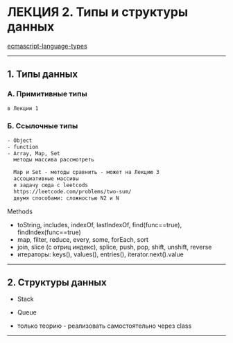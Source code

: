 # ЛЕКЦИЯ 2. Типы и структуры данных

[ecmascript-language-types](https://tc39.es/ecma262/#sec-ecmascript-language-types)  

---  

## 1. Типы данных  

### А. Примитивные типы  

```txt
в Лекции 1  
```

### Б. Ссылочные типы  

```txt
- Object
- function
- Array, Map, Set
  методы массива рассмотреть  

  Map и Set - методы сравнить - может на Лекцию 3  
  ассоциативные массивы  
  и задачу сюда с leetcods
  https://leetcode.com/problems/two-sum/  
  двумя способами: сложностью N2 и N  
```

Methods  

- toString, includes, indexOf, lastIndexOf, find(func==true), findIndex(func==true)
- map, filter, reduce, every, some, forEach, sort  
- join, slice (с отриц индекс), splice, push, pop, shift, unshift, reverse  
- итераторы: keys(), values(), entries(), iterator.next().value  

---  

## 2. Структуры данных  

- Stack  
- Queue

- только теорию - реализовать самостоятельно через class  

---  
